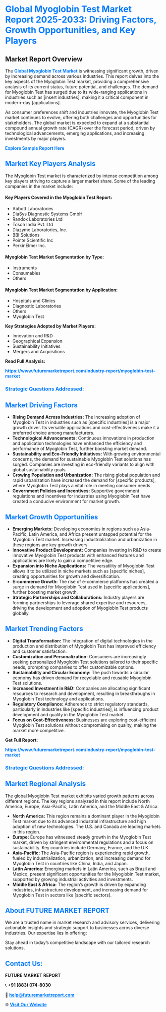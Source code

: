<h1 style="color: #007BFF;">Global Myoglobin Test Market Report 2025-2033: Driving Factors, Growth Opportunities, and Key Players</h1>

<section id="overview">
<h2>Market Report Overview</h2>
<p>The <a href="https://www.futuremarketreport.com/industry-report/myoglobin-test-market" style="color: #007BFF; text-decoration: none;"><strong>Global Myoglobin Test Market</strong></a> is witnessing significant growth, driven by increasing demand across various industries. This report delves into the key aspects of the Myoglobin Test market, providing a comprehensive analysis of its current status, future potential, and challenges. The demand for Myoglobin Test has surged due to its wide-ranging applications in industries such as [insert industries], making it a critical component in modern-day [applications].</p>
<p>As consumer preferences shift and industries innovate, the Myoglobin Test market continues to evolve, offering both challenges and opportunities for stakeholders. The global market is expected to expand at a substantial compound annual growth rate (CAGR) over the forecast period, driven by technological advancements, emerging applications, and increasing investments by major players.</p>
</section>

<section id="overview">
<p><a href="https://www.futuremarketreport.com/request-sample/reportId=127608" style="color: #007BFF; text-decoration: none;"><strong>Explore Sample Report Here</strong></a></p>
</section>

<section id="key-players">
<h2 style="color: #007BFF;">Market Key Players Analysis</h2>
<p>The Myoglobin Test market is characterized by intense competition among key players striving to capture a larger market share. Some of the leading companies in the market include:</p>
<h4>Key Players Covered in the Myoglobin Test Report:</h4>
<ul><li>Abbott Laboratories</li><li>DiaSys Diagnostic Systems GmbH</li><li>Randox Laboratories Ltd</li><li>Tosoh India Pvt. Ltd</li><li>Diazyme Laboratories, Inc.</li><li>BBI Solutions</li><li>Pointe Scientific Inc</li><li>PerkinElmer Inc.</li></ul>
<h4>Myoglobin Test Market Segmentation by Type:</h4>
<ul><li>Instruments</li><li>Consumables</li><li>Others</li></ul>

<h4>Myoglobin Test Market Segmentation by Application:</h4>
<ul><li>Hospitals and Clinics</li><li>Diagnostic Laboratories</li><li>Others</li><li>Myoglobin Test</li></ul>
<p><strong>Key Strategies Adopted by Market Players:</strong></p>
<ul>
<li>Innovation and R&D</li>
<li>Geographical Expansion</li>
<li>Sustainability Initiatives</li>
<li>Mergers and Acquisitions</li>
</ul>
</section>

<section>
<p><strong>Read Full Analysis: </strong></p><a href="https://www.futuremarketreport.com/industry-report/myoglobin-test-market" style="color: #007BFF; text-decoration: none;"><strong>https://www.futuremarketreport.com/industry-report/myoglobin-test-market</strong></a>
<h3 style="color: #007BFF;">Strategic Questions Addressed:</h3>
</section>

<section id="driving-factors">
<h2 style="color: #007BFF;">Market Driving Factors</h2>
<ul>
<li><strong>Rising Demand Across Industries:</strong> The increasing adoption of Myoglobin Test in industries such as [specific industries] is a major growth driver. Its versatile applications and cost-effectiveness make it a preferred choice among manufacturers.</li>
<li><strong>Technological Advancements:</strong> Continuous innovations in production and application technologies have enhanced the efficiency and performance of Myoglobin Test, further boosting market demand.</li>
<li><strong>Sustainability and Eco-Friendly Initiatives:</strong> With growing environmental concerns, the demand for sustainable Myoglobin Test solutions has surged. Companies are investing in eco-friendly variants to align with global sustainability goals.</li>
<li><strong>Growing Population and Urbanization:</strong> The rising global population and rapid urbanization have increased the demand for [specific products], where Myoglobin Test plays a vital role in meeting consumer needs.</li>
<li><strong>Government Policies and Incentives:</strong> Supportive government regulations and incentives for industries using Myoglobin Test have created a conducive environment for market growth.</li>
</ul>
</section>

<section id="growth-opportunities">
<h2 style="color: #007BFF;">Market Growth Opportunities</h2>
<ul>
<li><strong>Emerging Markets:</strong> Developing economies in regions such as Asia-Pacific, Latin America, and Africa present untapped potential for the Myoglobin Test market. Increasing industrialization and urbanization in these regions are key growth drivers.</li>
<li><strong>Innovative Product Development:</strong> Companies investing in R&D to create innovative Myoglobin Test products with enhanced features and applications are likely to gain a competitive edge.</li>
<li><strong>Expansion into Niche Applications:</strong> The versatility of Myoglobin Test allows it to be utilized in niche markets such as [specific niches], creating opportunities for growth and diversification.</li>
<li><strong>E-commerce Growth:</strong> The rise of e-commerce platforms has created a surge in demand for Myoglobin Test used in [specific applications], further boosting market growth.</li>
<li><strong>Strategic Partnerships and Collaborations:</strong> Industry players are forming partnerships to leverage shared expertise and resources, driving the development and adoption of Myoglobin Test products globally.</li>
</ul>
</section>

<section id="trending-factors">
<h2 style="color: #007BFF;">Market Trending Factors</h2>
<ul>
<li><strong>Digital Transformation:</strong> The integration of digital technologies in the production and distribution of Myoglobin Test has improved efficiency and customer satisfaction.</li>
<li><strong>Customization and Personalization:</strong> Consumers are increasingly seeking personalized Myoglobin Test solutions tailored to their specific needs, prompting companies to offer customizable options.</li>
<li><strong>Sustainability and Circular Economy:</strong> The push towards a circular economy has driven demand for recyclable and reusable Myoglobin Test solutions.</li>
<li><strong>Increased Investment in R&D:</strong> Companies are allocating significant resources to research and development, resulting in breakthroughs in Myoglobin Test technology and applications.</li>
<li><strong>Regulatory Compliance:</strong> Adherence to strict regulatory standards, particularly in industries like [specific industries], is influencing product development and quality in the Myoglobin Test market.</li>
<li><strong>Focus on Cost-Effectiveness:</strong> Businesses are exploring cost-efficient Myoglobin Test solutions without compromising on quality, making the market more competitive.</li>
</ul>
</section>

<section>
<p><strong>Get Full Report: </strong></p><a href="https://www.futuremarketreport.com/industry-report/myoglobin-test-market" style="color: #007BFF; text-decoration: none;"><strong>https://www.futuremarketreport.com/industry-report/myoglobin-test-market</strong></a>
<h3 style="color: #007BFF;">Strategic Questions Addressed:</h3>
</section>


<section id="regional-analysis">
<h2 style="color: #007BFF;">Market Regional Analysis</h2>
<p>The global Myoglobin Test market exhibits varied growth patterns across different regions. The key regions analyzed in this report include North America, Europe, Asia-Pacific, Latin America, and the Middle East & Africa:</p>
<ul>
<li><strong>North America:</strong> This region remains a dominant player in the Myoglobin Test market due to its advanced industrial infrastructure and high adoption of new technologies. The U.S. and Canada are leading markets in this region.</li>
<li><strong>Europe:</strong> Europe has witnessed steady growth in the Myoglobin Test market, driven by stringent environmental regulations and a focus on sustainability. Key countries include Germany, France, and the U.K.</li>
<li><strong>Asia-Pacific:</strong> The Asia-Pacific region is experiencing rapid growth, fueled by industrialization, urbanization, and increasing demand for Myoglobin Test in countries like China, India, and Japan.</li>
<li><strong>Latin America:</strong> Emerging markets in Latin America, such as Brazil and Mexico, present significant opportunities for the Myoglobin Test market, supported by growing industrial activities and investments.</li>
<li><strong>Middle East & Africa:</strong> The region’s growth is driven by expanding industries, infrastructure development, and increasing demand for Myoglobin Test in sectors like [specific sectors].</li>
</ul>
</section>

<footer>
<h2 style="color: #007BFF;">About FUTURE MARKET REPORT</h2>
<p>We are a trusted name in market research and advisory services, delivering actionable insights and strategic support to businesses across diverse industries. Our expertise lies in offering:</p>

<p>Stay ahead in today’s competitive landscape with our tailored research solutions.</p>

<h2 style="color: #007BFF;">Contact Us:</h2>
<p><strong>FUTURE MARKET REPORT</strong></p>
<p>📞 <strong>+91 (883) 074-8030</strong></p>
<p>📧 <strong><a href="mailto:help@futuremarketreport.com" style="color: #007BFF;">help@futuremarketreport.com</a></strong></p>
<p>🌐 <strong><a href="https://www.futuremarketreport.com/" style="color: #007BFF;">Visit Our Website</a></strong></p>
</footer>